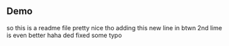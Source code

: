 ## Demo

so this is  a readme file pretty nice tho
adding this  new line in btwn
2nd lime is even better
haha ded
fixed some typo

